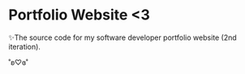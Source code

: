 # Portfolio Website <3

✨The source code for my software developer portfolio website (2nd iteration).

˚ʚ♡ɞ˚


